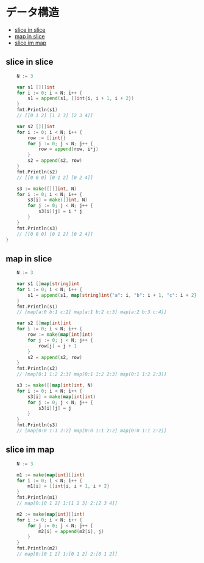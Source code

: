 # データ構造 <!-- omit in toc -->

- [slice in slice](#slice-in-slice)
- [map in slice](#map-in-slice)
- [slice im map](#slice-im-map)

## slice in slice

```go
	N := 3
```

```go
	var s1 [][]int
	for i := 0; i < N; i++ {
		s1 = append(s1, []int{i, i + 1, i + 2})
	}
	fmt.Println(s1)
	// [[0 1 2] [1 2 3] [2 3 4]]
```

```go
	var s2 [][]int
	for i := 0; i < N; i++ {
		row := []int{}
		for j := 0; j < N; j++ {
			row = append(row, i*j)
		}
		s2 = append(s2, row)
	}
	fmt.Println(s2)
	// [[0 0 0] [0 1 2] [0 2 4]]
```

```go
	s3 := make([][]int, N)
	for i := 0; i < N; i++ {
		s3[i] = make([]int, N)
		for j := 0; j < N; j++ {
			s3[i][j] = i * j
		}
	}
	fmt.Println(s3)
	// [[0 0 0] [0 1 2] [0 2 4]]
}
```

## map in slice

```go
	N := 3
```

```go
	var s1 []map[string]int
	for i := 0; i < N; i++ {
		s1 = append(s1, map[string]int{"a": i, "b": i + 1, "c": i + 2})
	}
	fmt.Println(s1)
	// [map[a:0 b:1 c:2] map[a:1 b:2 c:3] map[a:2 b:3 c:4]]
```

```go
	var s2 []map[int]int
	for i := 0; i < N; i++ {
		row := make(map[int]int)
		for j := 0; j < N; j++ {
			row[j] = j + 1
		}
		s2 = append(s2, row)
	}
	fmt.Println(s2)
	// [map[0:1 1:2 2:3] map[0:1 1:2 2:3] map[0:1 1:2 2:3]]
```

```go
	s3 := make([]map[int]int, N)
	for i := 0; i < N; i++ {
		s3[i] = make(map[int]int)
		for j := 0; j < N; j++ {
			s3[i][j] = j
		}
	}
	fmt.Println(s3)
	// [map[0:0 1:1 2:2] map[0:0 1:1 2:2] map[0:0 1:1 2:2]]
```

## slice im map

```go
	N := 3
```

```go
	m1 := make(map[int][]int)
	for i := 0; i < N; i++ {
		m1[i] = []int{i, i + 1, i + 2}
	}
	fmt.Println(m1)
	// map[0:[0 1 2] 1:[1 2 3] 2:[2 3 4]]
```

```go
	m2 := make(map[int][]int)
	for i := 0; i < N; i++ {
		for j := 0; j < N; j++ {
			m2[i] = append(m2[i], j)
		}
	}
	fmt.Println(m2)
	// map[0:[0 1 2] 1:[0 1 2] 2:[0 1 2]]
```

